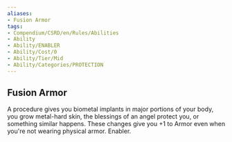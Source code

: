 ```yaml
---
aliases:
- Fusion Armor
tags:
- Compendium/CSRD/en/Rules/Abilities
- Ability
- Ability/ENABLER
- Ability/Cost/0
- Ability/Tier/Mid
- Ability/Categories/PROTECTION
---
```


  
## Fusion Armor  
A procedure gives you biometal implants in major portions of your body, you grow metal-hard skin, the blessings of an angel protect you, or something similar happens. These changes give you +1 to Armor even when you're not wearing physical armor. Enabler. 